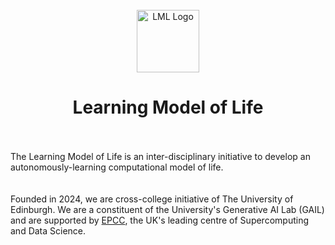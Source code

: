 <br />
<div align="center">
  <img src="https://github.com/learningmodeloflife/shared-files/blob/main/logo/svg/LML_logo.svg" alt="LML Logo" width="100" height="100">
  <h1>
    Learning Model of Life
  </h1>
</div>
<br />
<br />
<div align="left">
The Learning Model of Life is an inter-disciplinary initiative to develop an autonomously-learning computational model of life.
</div>
<br />
<br />
<div align="left">
Founded in 2024, we are cross-college initiative of The University of Edinburgh. We are a constituent of the University's Generative AI Lab (GAIL) and are supported by <a href="https://www.epcc.ed.ac.uk">EPCC</a>, the UK's leading centre of Supercomputing and Data Science.
</div>


